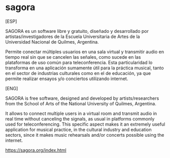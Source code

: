 # sagora

[ESP]

SAGORA es un software libre y gratuito, diseñado y desarrollado por artistas/investigadores de la Escuela Universitaria de Artes de la Universidad Nacional de Quilmes, Argentina.

Permite conectar múltiples usuarios en una sala virtual y transmitir audio en tiempo real sin que se cancelen las señales, como sucede en las plataformas de uso común para teleconferencia.  Esta particularidad lo transforma en una aplicación sumamente útil para la práctica musical, tanto en el sector de industrias culturales como en el de educación, ya que permite realizar ensayos y/o conciertos utilizando internet.

[ENG]

SAGORA is free software, designed and developed by artists/researchers from the School of Arts of the National University 
of Quilmes, Argentina.


It allows to connect multiple users in a virtual room and transmit audio in real time without canceling the signals, as usual in platforms commonly used for teleconferencing. This specific aspect makes it an extremely useful application for musical 
practice, in the cultural industry and education sectors, since it makes music rehearsals and/or concerts possible using the internet.


https://sagora.org/index.html
